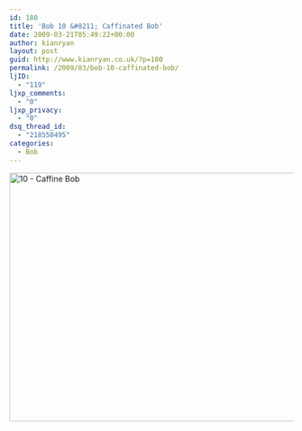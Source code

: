 ```yaml
---
id: 180
title: 'Bob 10 &#8211; Caffinated Bob'
date: 2009-03-21T05:49:22+00:00
author: kianryan
layout: post
guid: http://www.kianryan.co.uk/?p=180
permalink: /2009/03/bob-10-caffinated-bob/
ljID:
  - "119"
ljxp_comments:
  - "0"
ljxp_privacy:
  - "0"
dsq_thread_id:
  - "218550495"
categories:
  - Bob
---
```

<img src="http://www.kianryan.co.uk/wp-content/uploads/2009/03/10-caffine.jpg" alt="10 - Caffine Bob" title="10 - Caffine Bob" width="600" height="441" class="alignnone size-full wp-image-181" srcset="http://www.kianryan.co.uk/wp-content/uploads/2009/03/10-caffine.jpg 600w, http://www.kianryan.co.uk/wp-content/uploads/2009/03/10-caffine-300x220.jpg 300w" sizes="(max-width: 600px) 100vw, 600px" />